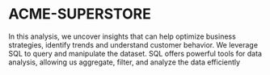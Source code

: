 # ACME-SUPERSTORE
In this analysis, we uncover insights that can help optimize business strategies, identify trends and understand customer behavior. We leverage SQL to query and manipulate the dataset. SQL offers powerful tools for data analysis, allowing us aggregate, filter, and analyze the data efficiently
